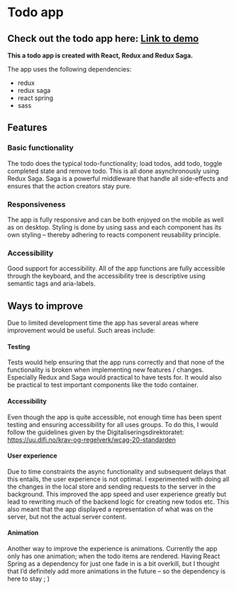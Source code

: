 # Todo app

## Check out the todo app here: [Link to demo](https://martinmjensen.github.io/Todo/)

**This a todo app is created with React, Redux and Redux Saga.**

The app uses the following dependencies:
- redux
- redux saga
- react spring
- sass


## Features

### Basic functionality
The todo does the typical todo-functionality; load todos, add todo, toggle completed state and remove todo. This is all done asynchronously using Redux Saga. Saga is a powerful middleware that handle all side-effects and ensures that the action creators stay pure.

### Responsiveness
The app is fully responsive and can be both enjoyed on the mobile as well as on desktop. Styling is done by using sass and each component has its own styling – thereby adhering to reacts component reusability principle.

### Accessibility
Good support for accessibility. All of the app functions are fully accessible through the keyboard, and the accessibility tree is descriptive using semantic tags and aria-labels.

## Ways to improve

Due to limited development time the app has several areas where improvement would be useful. Such areas include:

#### Testing
Tests would help ensuring that the app runs correctly and that none of the functionality is broken when implementing new features / changes. Especially Redux and Saga would practical to have tests for. It would also be practical to test important components like the todo container.

#### Accessibility
Even though the app is quite accessible, not enough time has been spent testing and ensuring accessibility for all uses groups. To do this, I would follow the guidelines given by the Digitaliseringsdirektoratet: https://uu.difi.no/krav-og-regelverk/wcag-20-standarden

#### User experience
Due to time constraints the async functionality and subsequent delays that this entails, the user experience is not optimal. I experimented with doing all the changes in the local store and sending requests to the server in the background. This improved the app speed and user experience greatly but lead to rewriting much of the backend logic for creating new todos etc. This also meant that the app displayed a representation of what was on the server, but not the actual server content.

#### Animation
Another way to improve the experience is animations. Currently the app only has one animation; when the todo items are rendered. Having React Spring as a dependency for just one fade in is a bit overkill, but I thought that I’d definitely add more animations in the future – so the dependency is here to stay ; )
